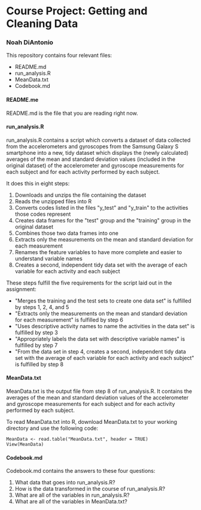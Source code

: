 # Course Project: Getting and Cleaning Data
### Noah DiAntonio

This repository contains four relevant files:
- README.md
- run_analysis.R
- MeanData.txt
- Codebook.md

#### README.me
README.md is the file that you are reading right now.

#### run_analysis.R
run_analysis.R contains a script which converts a dataset of data collected from the accelerometers and gyroscopes from the Samsung Galaxy S smartphone into a new, tidy dataset which displays the (newly calculated) averages of the mean and standard deviation values (included in the original dataset) of the accelerometer and gyroscope measurements for each subject and for each activity performed by each subject.

It does this in eight steps:
1. Downloads and unzips the file containing the dataset
2. Reads the unzipped files into R
3. Converts codes listed in the files "y_test" and "y_train" to the activities those codes represent
4. Creates data frames for the "test" group and the "training" group in the original dataset
5. Combines those two data frames into one
6. Extracts only the measurements on the mean and standard deviation for each measurement
7. Renames the feature variables to have more complete and easier to understand variable names
8. Creates a second, independent tidy data set with the average of each variable for each activity and each subject

These steps fulfill the five requirements for the script laid out in the assignment:
- "Merges the training and the test sets to create one data set" is fulfilled by steps 1, 2, 4, and 5
- "Extracts only the measurements on the mean and standard deviation for each measurement" is fulfilled by step 6
- "Uses descriptive activity names to name the activities in the data set" is fulfilled by step 3
- "Appropriately labels the data set with descriptive variable names" is fulfilled by step 7
- "From the data set in step 4, creates a second, independent tidy data set with the average of each variable for each activity and each subject" is fulfilled by step 8

#### MeanData.txt
MeanData.txt is the output file from step 8 of run_analysis.R. It contains the averages of the mean and standard deviation values of the accelerometer and gyroscope measurements for each subject and for each activity performed by each subject.

To read MeanData.txt into R, download MeanData.txt to your working directory and use the following code:

```{r}
MeanData <- read.table("MeanData.txt", header = TRUE)
View(MeanData)
```
#### Codebook.md
Codebook.md contains the answers to these four questions:
1. What data that goes into run_analysis.R?
2. How is the data transformed in the course of run_analysis.R?
3. What are all of the variables in run_analysis.R?
4. What are all of the variables in MeanData.txt?

